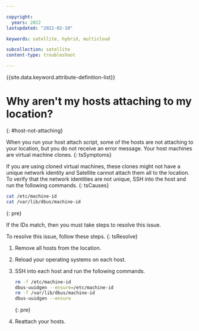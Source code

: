 ```yaml
---

copyright:
  years: 2022
lastupdated: "2022-02-10"

keywords: satellite, hybrid, multicloud

subcollection: satellite
content-type: troubleshoot

---
```


{{site.data.keyword.attribute-definition-list}}

# Why aren't my hosts attaching to my location?
{: #host-not-attaching}


When you run your host attach script, some of the hosts are not attaching to your location, but you do not receive an error message. Your host machines are virtual machine clones.
{: tsSymptoms}

If you are using cloned virtual machines, these clones might not have a unique network identity and Satellite cannot attach them all to the location. To verify that the network identities are not unique, SSH into the host and run the following commands.
{: tsCauses}

```sh
cat /etc/machine-id
cat /var/lib/dbus/machine-id
```
{: pre}

If the IDs match, then you must take steps to resolve this issue.

To resolve this issue, follow these steps.
{: tsResolve}

1. Remove all hosts from the location. 
2. Reload your operating systems on each host.
3. SSH into each host and run the following commands.

    ```sh
    rm -f /etc/machine-id
    dbus-uuidgen --ensure=/etc/machine-id
    rm -f /var/lib/dbus/machine-id
    dbus-uuidgen --ensure
    ```
    {: pre}

4. Reattach your hosts.

